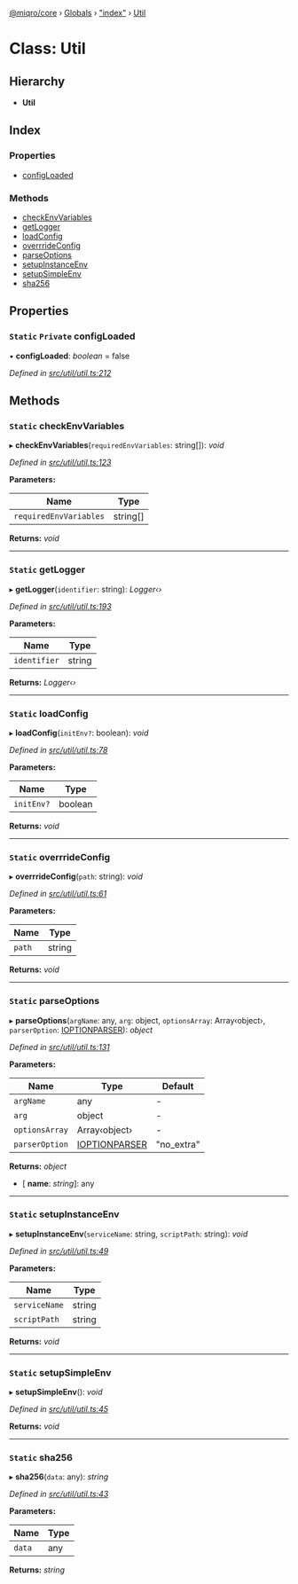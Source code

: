 [@miqro/core](../README.md) › [Globals](../globals.md) › ["index"](../modules/_index_.md) › [Util](_index_.util.md)

# Class: Util

## Hierarchy

* **Util**

## Index

### Properties

* [configLoaded](_index_.util.md#static-private-configloaded)

### Methods

* [checkEnvVariables](_index_.util.md#static-checkenvvariables)
* [getLogger](_index_.util.md#static-getlogger)
* [loadConfig](_index_.util.md#static-loadconfig)
* [overrrideConfig](_index_.util.md#static-overrrideconfig)
* [parseOptions](_index_.util.md#static-parseoptions)
* [setupInstanceEnv](_index_.util.md#static-setupinstanceenv)
* [setupSimpleEnv](_index_.util.md#static-setupsimpleenv)
* [sha256](_index_.util.md#static-sha256)

## Properties

### `Static` `Private` configLoaded

▪ **configLoaded**: *boolean* = false

*Defined in [src/util/util.ts:212](https://github.com/claukers/miqro-core/blob/01b49b2/src/util/util.ts#L212)*

## Methods

### `Static` checkEnvVariables

▸ **checkEnvVariables**(`requiredEnvVariables`: string[]): *void*

*Defined in [src/util/util.ts:123](https://github.com/claukers/miqro-core/blob/01b49b2/src/util/util.ts#L123)*

**Parameters:**

Name | Type |
------ | ------ |
`requiredEnvVariables` | string[] |

**Returns:** *void*

___

### `Static` getLogger

▸ **getLogger**(`identifier`: string): *Logger‹›*

*Defined in [src/util/util.ts:193](https://github.com/claukers/miqro-core/blob/01b49b2/src/util/util.ts#L193)*

**Parameters:**

Name | Type |
------ | ------ |
`identifier` | string |

**Returns:** *Logger‹›*

___

### `Static` loadConfig

▸ **loadConfig**(`initEnv?`: boolean): *void*

*Defined in [src/util/util.ts:78](https://github.com/claukers/miqro-core/blob/01b49b2/src/util/util.ts#L78)*

**Parameters:**

Name | Type |
------ | ------ |
`initEnv?` | boolean |

**Returns:** *void*

___

### `Static` overrrideConfig

▸ **overrrideConfig**(`path`: string): *void*

*Defined in [src/util/util.ts:61](https://github.com/claukers/miqro-core/blob/01b49b2/src/util/util.ts#L61)*

**Parameters:**

Name | Type |
------ | ------ |
`path` | string |

**Returns:** *void*

___

### `Static` parseOptions

▸ **parseOptions**(`argName`: any, `arg`: object, `optionsArray`: Array‹object›, `parserOption`: [IOPTIONPARSER](../modules/_util_util_.md#ioptionparser)): *object*

*Defined in [src/util/util.ts:131](https://github.com/claukers/miqro-core/blob/01b49b2/src/util/util.ts#L131)*

**Parameters:**

Name | Type | Default |
------ | ------ | ------ |
`argName` | any | - |
`arg` | object | - |
`optionsArray` | Array‹object› | - |
`parserOption` | [IOPTIONPARSER](../modules/_util_util_.md#ioptionparser) | "no_extra" |

**Returns:** *object*

* \[ **name**: *string*\]: any

___

### `Static` setupInstanceEnv

▸ **setupInstanceEnv**(`serviceName`: string, `scriptPath`: string): *void*

*Defined in [src/util/util.ts:49](https://github.com/claukers/miqro-core/blob/01b49b2/src/util/util.ts#L49)*

**Parameters:**

Name | Type |
------ | ------ |
`serviceName` | string |
`scriptPath` | string |

**Returns:** *void*

___

### `Static` setupSimpleEnv

▸ **setupSimpleEnv**(): *void*

*Defined in [src/util/util.ts:45](https://github.com/claukers/miqro-core/blob/01b49b2/src/util/util.ts#L45)*

**Returns:** *void*

___

### `Static` sha256

▸ **sha256**(`data`: any): *string*

*Defined in [src/util/util.ts:43](https://github.com/claukers/miqro-core/blob/01b49b2/src/util/util.ts#L43)*

**Parameters:**

Name | Type |
------ | ------ |
`data` | any |

**Returns:** *string*

